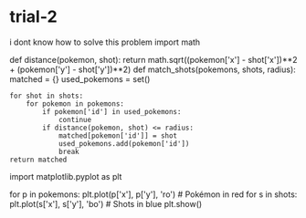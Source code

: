 # trial-2
i dont know how to solve this problem
import math

def distance(pokemon, shot):
    return math.sqrt((pokemon['x'] - shot['x'])**2 + (pokemon['y'] - shot['y'])**2)
def match_shots(pokemons, shots, radius):
    matched = {}
    used_pokemons = set()
    
    for shot in shots:
        for pokemon in pokemons:
            if pokemon['id'] in used_pokemons:
                continue
            if distance(pokemon, shot) <= radius:
                matched[pokemon['id']] = shot
                used_pokemons.add(pokemon['id'])
                break
    return matched
import matplotlib.pyplot as plt

for p in pokemons:
    plt.plot(p['x'], p['y'], 'ro')  # Pokémon in red
for s in shots:
    plt.plot(s['x'], s['y'], 'bo')  # Shots in blue
plt.show()
